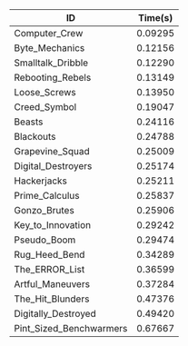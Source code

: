|ID|Time(s)|
|-|-|
|Computer_Crew|0.09295|
|Byte_Mechanics|0.12156|
|Smalltalk_Dribble|0.12290|
|Rebooting_Rebels|0.13149|
|Loose_Screws|0.13950|
|Creed_Symbol|0.19047|
|Beasts|0.24116|
|Blackouts|0.24788|
|Grapevine_Squad|0.25009|
|Digital_Destroyers|0.25174|
|Hackerjacks|0.25211|
|Prime_Calculus|0.25837|
|Gonzo_Brutes|0.25906|
|Key_to_Innovation|0.29242|
|Pseudo_Boom|0.29474|
|Rug_Heed_Bend|0.34289|
|The_ERROR_List|0.36599|
|Artful_Maneuvers|0.37284|
|The_Hit_Blunders|0.47376|
|Digitally_Destroyed|0.49420|
|Pint_Sized_Benchwarmers|0.67667|
